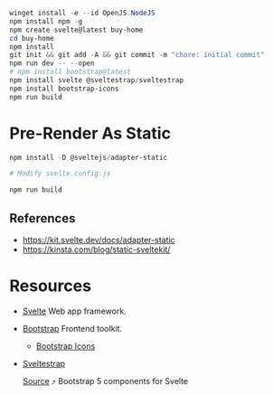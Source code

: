 ```powershell
winget install -e --id OpenJS.NodeJS
npm install npm -g
npm create svelte@latest buy-home
cd buy-home
npm install
git init && git add -A && git commit -m "chore: initial commit"
npm run dev -- --open
# npm install bootstrap@latest
npm install svelte @sveltestrap/sveltestrap
npm install bootstrap-icons
npm run build
```

# Pre-Render As Static

```powershell
npm install -D @sveltejs/adapter-static

# Modify svelte.config.js

npm run build
```

## References

- https://kit.svelte.dev/docs/adapter-static
- https://kinsta.com/blog/static-sveltekit/

# Resources

- [Svelte](https://svelte.dev/)
  Web app framework.

- [Bootstrap](https://getbootstrap.com/)
  Frontend toolkit.

  - [Bootstrap Icons](https://icons.getbootstrap.com/)

- [Sveltestrap](https://sveltestrap.js.org/?path=/docs/sveltestrap-overview--docs)

  [Source](https://github.com/sveltestrap/sveltestrap) ⤴
  Bootstrap 5 components for Svelte
